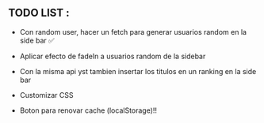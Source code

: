 ## TODO LIST :
- Con random user, hacer un fetch para generar usuarios random en la side bar ✅
- Aplicar efecto de fadeIn a usuarios random de la sidebar
- Con la misma api yst tambien insertar los titulos en un ranking en la side bar

- Customizar CSS
- Boton para renovar cache (localStorage)!!